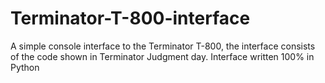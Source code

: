 # Terminator-T-800-interface
A simple console interface to the Terminator T-800, the interface consists of the code shown in Terminator Judgment day. Interface written 100% in Python
